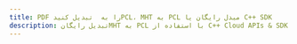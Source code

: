 ---title: PDF را به  تبدیل کنیدPCL، MHT به PCL مبدل رایگان یا C++ SDKdescription: تبدیل رایگانMHT به PCL با استفاده از C++ Cloud APIs & SDK همچنین اسناد PDF را در Cloud ایجاد، ویرایش و رندر کنید.---